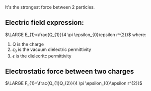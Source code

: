 It's the strongest force between 2 particles.
## Electric field expression:
$\LARGE E_{1}=\frac{Q_{1}}{4 \pi \epsilon_{0}\epsilon r^{2}}$ 
where:
1. Q is the charge
2. $\epsilon_{0}$ is the vacuum dielectric permittivity
3. $\epsilon$ is the dielecritc permittivity
## Electrostatic force between two charges
$\LARGE F_{1}=\frac{Q_{1}Q_{2}}{4 \pi \epsilon_{0}\epsilon r^{2}}$ 

